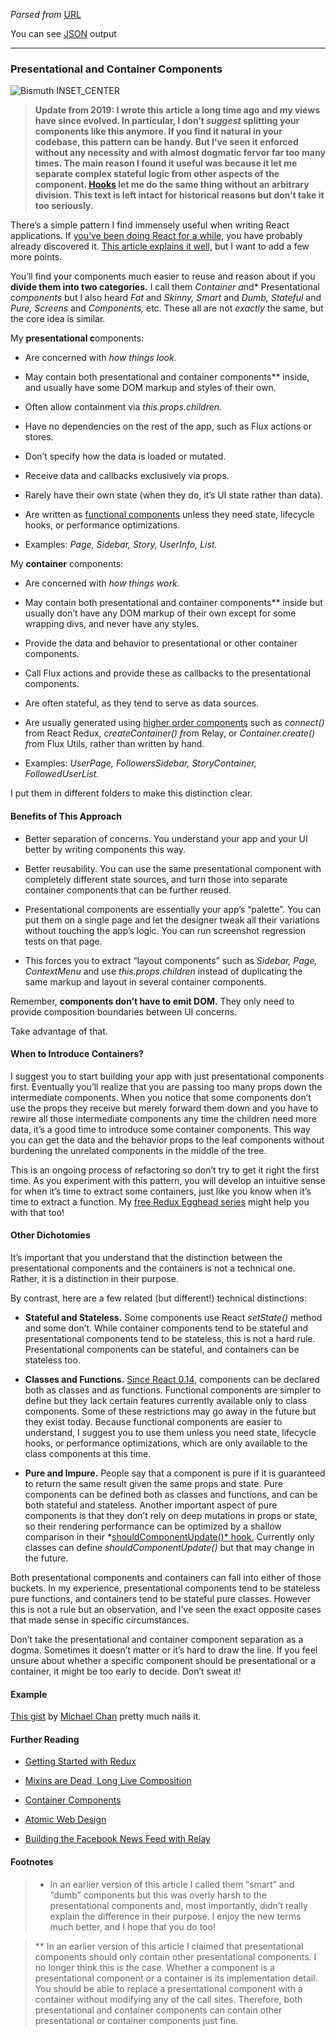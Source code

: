*Parsed from* [URL](https://medium.com/@dan_abramov/smart-and-dumb-components-7ca2f9a7c7d0)

 You can see [JSON](./test1.json) output

----

### Presentational and Container Components

![[Bismuth](http://en.wikipedia.org/wiki/Bismuth) INSET_CENTER](https://miro.medium.com/1*TatfeANQMBmjrk_nhKbZoA.jpeg)

> **Update from 2019: I wrote this article a long time ago and my views have since evolved. In particular, I don’t *suggest* splitting your components like this anymore. If you find it natural in your codebase, this pattern can be handy. But I’ve seen it enforced without any necessity and with almost dogmatic fervor far too many times. The main reason I found it useful was because it let me separate complex stateful logic from other aspects of the component. [Hooks](https://reactjs.org/docs/hooks-custom.html) let me do the same thing without an arbitrary division. This text is left intact for historical reasons but don’t take it too seriously.**

There’s a simple pattern I find immensely useful when writing React applications. If [you’ve been doing React for a while,](http://facebook.github.io/react/blog/2015/03/19/building-the-facebook-news-feed-with-relay.html) you have probably already discovered it. [This article explains it well,](https://medium.com/@learnreact/container-components-c0e67432e005) but I want to add a few more points.

You’ll find your components much easier to reuse and reason about if you **divide them into two categories.** I call them *Container a*nd* Presentational c*omponents* but I also heard *Fat* and *Skinny,* *Smart* and *Dumb,* *Stateful* and *Pure,* *Screens* and *Components,* etc. These all are not *exactly* the same, but the core idea is similar.

My **presentational c**omponents:

- Are concerned with *how things look.*

- May contain both presentational and container components** inside, and usually have some DOM markup and styles of their own.

- Often allow containment via *this.props.children.*

- Have no dependencies on the rest of the app, such as Flux actions or stores.

- Don’t specify how the data is loaded or mutated.

- Receive data and callbacks exclusively via props.

- Rarely have their own state (when they do, it’s UI state rather than data).

- Are written as [functional components](https://facebook.github.io/react/blog/2015/10/07/react-v0.14.html#stateless-functional-components) unless they need state, lifecycle hooks, or performance optimizations.

- Examples: *Page, Sidebar, Story, UserInfo, List.*

My **container** components:

- Are concerned with *how things work.*

- May contain both presentational and container components** inside but usually don’t have any DOM markup of their own except for some wrapping divs, and never have any styles.

- Provide the data and behavior to presentational or other container components.

- Call Flux actions and provide these as callbacks to the presentational components.

- Are often stateful, as they tend to serve as data sources.

- Are usually generated using [higher order components](https://medium.com/@dan_abramov/mixins-are-dead-long-live-higher-order-components-94a0d2f9e750) such as *connect()* from React Redux, *createContainer() f*rom Relay, or *Container.create() f*rom Flux Utils, rather than written by hand.

- Examples: *UserPage, FollowersSidebar, StoryContainer, FollowedUserList.*

I put them in different folders to make this distinction clear.

#### Benefits of This Approach

- Better separation of concerns. You understand your app and your UI better by writing components this way.

- Better reusability. You can use the same presentational component with completely different state sources, and turn those into separate container components that can be further reused.

- Presentational components are essentially your app’s “palette”. You can put them on a single page and let the designer tweak all their variations without touching the app’s logic. You can run screenshot regression tests on that page.

- This forces you to extract “layout components” such as *Sidebar, Page, ContextMenu* and use *this.props.children* instead of duplicating the same markup and layout in several container components.

Remember, **components don’t have to emit DOM.** They only need to provide composition boundaries between UI concerns.

Take advantage of that.

#### When to Introduce Containers?

I suggest you to start building your app with just presentational components first. Eventually you’ll realize that you are passing too many props down the intermediate components. When you notice that some components don’t use the props they receive but merely forward them down and you have to rewire all those intermediate components any time the children need more data, it’s a good time to introduce some container components. This way you can get the data and the behavior props to the leaf components without burdening the unrelated components in the middle of the tree.

This is an ongoing process of refactoring so don’t try to get it right the first time. As you experiment with this pattern, you will develop an intuitive sense for when it’s time to extract some containers, just like you know when it’s time to extract a function. My [free Redux Egghead series](https://egghead.io/series/getting-started-with-redux) might help you with that too!

#### Other Dichotomies

It’s important that you understand that the distinction between the presentational components and the containers is not a technical one. Rather, it is a distinction in their purpose.

By contrast, here are a few related (but different!) technical distinctions:

- **Stateful and Stateless.** Some components use React *setState()* method and some don’t. While container components tend to be stateful and presentational components tend to be stateless, this is not a hard rule. Presentational components can be stateful, and containers can be stateless too.

- **Classes and Functions.** [Since React 0.14,](https://facebook.github.io/react/blog/2015/10/07/react-v0.14.html#stateless-functional-components) components can be declared both as classes and as functions. Functional components are simpler to define but they lack certain features currently available only to class components. Some of these restrictions may go away in the future but they exist today. Because functional components are easier to understand, I suggest you to use them unless you need state, lifecycle hooks, or performance optimizations, which are only available to the class components at this time.

- **Pure and Impure.** People say that a component is pure if it is guaranteed to return the same result given the same props and state. Pure components can be defined both as classes and functions, and can be both stateful and stateless. Another important aspect of pure components is that they don’t rely on deep mutations in props or state, so their rendering performance can be optimized by a shallow comparison in their *[shouldComponentUpdate()* hook.](https://facebook.github.io/react/docs/pure-render-mixin.html) Currently only classes can define *shouldComponentUpdate()* but that may change in the future.

Both presentational components and containers can fall into either of those buckets. In my experience, presentational components tend to be stateless pure functions, and containers tend to be stateful pure classes. However this is not a rule but an observation, and I’ve seen the exact opposite cases that made sense in specific circumstances.

Don’t take the presentational and container component separation as a dogma. Sometimes it doesn’t matter or it’s hard to draw the line. If you feel unsure about whether a specific component should be presentational or a container, it might be too early to decide. Don’t sweat it!

#### Example

[This gist](https://gist.github.com/chantastic/fc9e3853464dffdb1e3c) by [Michael Chan](https://twitter.com/chantastic) pretty much nails it.

#### Further Reading

- [Getting Started with Redux](https://egghead.io/series/getting-started-with-redux)

- [Mixins are Dead, Long Live Composition](https://medium.com/@dan_abramov/mixins-are-dead-long-live-higher-order-components-94a0d2f9e750)

- [Container Components](https://medium.com/@learnreact/container-components-c0e67432e005)

- [Atomic Web Design](http://bradfrost.com/blog/post/atomic-web-design/)

- [Building the Facebook News Feed with Relay](http://facebook.github.io/react/blog/2015/03/19/building-the-facebook-news-feed-with-relay.html)

#### Footnotes

> * In an earlier version of this article I called them “smart” and “dumb” components but this was overly harsh to the presentational components and, most importantly, didn’t really explain the difference in their purpose. I enjoy the new terms much better, and I hope that you do too!

> ** In an earlier version of this article I claimed that presentational components should only contain other presentational components. I no longer think this is the case. Whether a component is a presentational component or a container is its implementation detail. You should be able to replace a presentational component with a container without modifying any of the call sites. Therefore, both presentational and container components can contain other presentational or container components just fine.